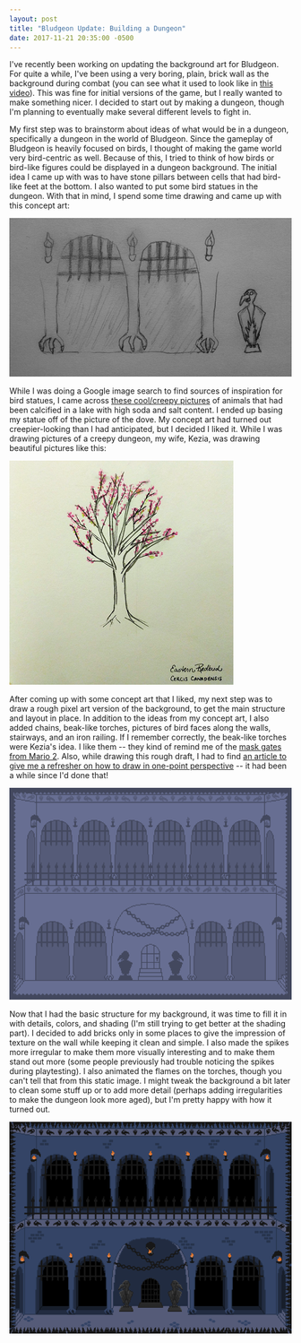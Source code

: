 ```yaml
---
layout: post
title: "Bludgeon Update: Building a Dungeon"
date: 2017-11-21 20:35:00 -0500
---
```


I've recently been working on updating the background art for Bludgeon. For quite a while, I've been using a very boring, plain, brick wall as the background during combat (you can see what it used to look like in [this video](https://youtu.be/NweOQPDtkfE)). This was fine for initial versions of the game, but I really wanted to make something nicer. I decided to start out by making a dungeon, though I'm planning to eventually make several different levels to fight in.

My first step was to brainstorm about ideas of what would be in a dungeon, specifically a dungeon in the world of Bludgeon. Since the gameplay of Bludgeon is heavily focused on birds, I thought of making the game world very bird-centric as well. Because of this, I tried to think of how birds or bird-like figures could be displayed in a dungeon background. The initial idea I came up with was to have stone pillars between cells that had bird-like feet at the bottom. I also wanted to put some bird statues in the dungeon. With that in mind, I spend some time drawing and came up with this concept art:

![Dungeon concept art](/images/building-a-dungeon/dungeon-concept-art.jpg)

While I was doing a Google image search to find sources of inspiration for bird statues, I came across [these cool/creepy pictures](https://www.huffingtonpost.com/2013/10/03/calcified-animals_n_4032659.html) of animals that had been calcified in a lake with high soda and salt content. I ended up basing my statue off of the picture of the dove. My concept art had turned out creepier-looking than I had anticipated, but I decided I liked it. While I was drawing pictures of a creepy dungeon, my wife, Kezia, was drawing beautiful pictures like this:

![Eastern redbud](/images/building-a-dungeon/eastern-redbud.png)

After coming up with some concept art that I liked, my next step was to draw a rough pixel art version of the background, to get the main structure and layout in place. In addition to the ideas from my concept art, I also added chains, beak-like torches, pictures of bird faces along the walls, stairways, and an iron railing. If I remember correctly, the beak-like torches were Kezia's idea. I like them -- they kind of remind me of the [mask gates from Mario 2](https://www.mariowiki.com/Mask_Gate). Also, while drawing this rough draft, I had to find [an article to give me a refresher on how to draw in one-point perspective](https://www.studentartguide.com/articles/one-point-perspective-drawing) -- it had been a while since I'd done that!

![Dungeon rough draft](/images/building-a-dungeon/dungeon-draft.png)

Now that I had the basic structure for my background, it was time to fill it in with details, colors, and shading (I'm still trying to get better at the shading part). I decided to add bricks only in some places to give the impression of texture on the wall while keeping it clean and simple. I also made the spikes more irregular to make them more visually interesting and to make them stand out more (some people previously had trouble noticing the spikes during playtesting). I also animated the flames on the torches, though you can't tell that from this static image. I might tweak the background a bit later to clean some stuff up or to add more detail (perhaps adding irregularities to make the dungeon look more aged), but I'm pretty happy with how it turned out.

![Dungeon final version](/images/building-a-dungeon/completed-dungeon.png)